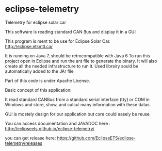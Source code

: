eclipse-telemetry
=================

Telemetry for eclipse solar car

This software is reading standard CAN Bus and display it in a GUI

This program is ment to be use for Éclipse Solar Car. http://eclipse.etsmtl.ca/

It is running on Java 7, should be retrocompatible with Java 6
To run this project open in Eclipse and run the ant file to generate the binary. It will also create all the needed infrastructure to run it. Used librairy sould be automatically added to the JAr file

Part of this code is under Apache License.

Basic concept of this application:

It read standard CANBus from a standard serial interface (tty) or COM in Windows and store, show, and calcul many information with these datas.

GUI is mostely design for our application but core could easely be reuse.


You can access documentation and JAVADOC here : http://eclipseets.github.io/eclipse-telemetry/

you can get release here: https://github.com/EclipseETS/eclipse-telemetry/releases
